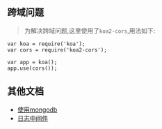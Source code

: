 ## 跨域问题
> 为解决跨域问题,这里使用了`koa2-cors`,用法如下:

```
var koa = require('koa');
var cors = require('koa2-cors');

var app = koa();
app.use(cors());
```

## 其他文档
  - [使用mongodb]('./使用mongodb.md)
  - [日志中间件](./日志中间件.md)